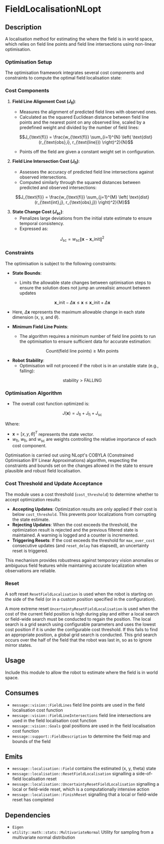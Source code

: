 # FieldLocalisationNLopt

## Description

A localisation method for estimating the where the field is in world space, which relies on field line points and field line intersections using non-linear optimisation.

### Optimisation Setup

The optimisation framework integrates several cost components and constraints to compute the optimal field localisation state:

### Cost Components

1. **Field Line Alignment Cost ($J_{\text{fl}}$)**:

   - Measures the alignment of predicted field lines with observed ones.
   - Calculated as the squared Euclidean distance between field line points and the nearest point on any observed line, scaled by a predefined weight and divided by the number of field lines:

   $$J_{\text{fl}} = \frac{w_{\text{fl}} \sum_{i=1}^{N} \left( \text{dist}(r_{\text{obs},i}, r_{\text{line}}) \right)^2}{N}$$

   - Points off the field are given a constant weight set in configuration.

1. **Field Line Intersection Cost ($J_{\text{fi}}$)**:

   - Assesses the accuracy of predicted field line intersections against observed intersections.
   - Computed similarly through the squared distances between predicted and observed intersections:

$$J_{\text{fi}} = \frac{w_{\text{fi}} \sum_{j=1}^{M} \left( \text{dist}(r_{\text{int},j}, r_{\text{obs},j}) \right)^2}{M}$$

3. **State Change Cost ($J_{\text{sc}}$)**:
   - Penalizes large deviations from the initial state estimate to ensure temporal consistency.
   - Expressed as:

$$J_{\text{sc}} = w_{\text{sc}} \|\textbf{x} - \textbf{x}\_{\text{init}}\|^2$$

### Constraints

The optimisation is subject to the following constraints:

- **State Bounds**:

  - Limits the allowable state changes between optimisation steps to ensure the solution does not jump an unrealisic amount between updates

$$\textbf{x}\_{\text{init}} - \Delta \mathbf{x} \leq \textbf{x} \leq \textbf{x}\_{\text{init}} + \Delta \textbf{x}$$

- Here, $\Delta \textbf{x}$ represents the maximum allowable change in each state dimension (x, y, and $\theta$).

- **Minimum Field Line Points**:

  - The algorithm requires a minimum number of field line points to run the optimisation to ensure sufficient data for accurate estimation:

$$\text{Count}(\text{field line points}) \geq \text{Min points}$$

- **Robot Stability**:
  - Optimisation will not proceed if the robot is in an unstable state (e.g., falling):

$$\text{stability} > \text{FALLING}$$

### Optimisation Algorithm

- The overall cost function optimized is:

$$J(\textbf{x}) = J_{\text{fl}} + J_{\text{fi}} + J_{\text{sc}}$$

Where:

- $\textbf{x} = [x, y, \theta]^T$ represents the state vector.
- $w_{\text{fl}}$, $w_{\text{fi}}$, and $w_{\text{sc}}$ are weights controlling the relative importance of each cost component.

Optimisation is carried out using NLopt's COBYLA (Constrained Optimisation BY Linear Approximations) algorithm, respecting the constraints and bounds set on the changes allowed in the state to ensure plausible and robust field localisation.

### Cost Threshold and Update Acceptance

The module uses a cost threshold (`cost_threshold`) to determine whether to accept optimization results:

- **Accepting Updates**: Optimization results are only applied if their cost is below `cost_threshold`. This prevents poor localizations from corrupting the state estimate.
- **Rejecting Updates**: When the cost exceeds the threshold, the optimization result is rejected and the previous filtered state is maintained. A warning is logged and a counter is incremented.
- **Triggering Resets**: If the cost exceeds the threshold for `max_over_cost` consecutive updates (and `reset_delay` has elapsed), an uncertainty reset is triggered.

This mechanism provides robustness against temporary vision anomalies or ambiguous field features while maintaining accurate localization when observations are reliable.

### Reset

A soft reset `ResetFieldLocalisation` is used when the robot is starting on the side of the field (or in a custom position specified in the configuration).

A more extreme reset `UncertaintyResetFieldLocalisation` is used when the cost of the current field position is high during play and either a local search or field-wide search must be conducted to regain the position. The local search is a grid search using configurable parameters and uses the lowest cost position if it is under the configurable cost threshold. If this fails to find an appropriate position, a global grid search is conducted. This grid search occurs over the half of the field that the robot was last in, so as to ignore mirror states.

## Usage

Include this module to allow the robot to estimate where the field is in world space.

## Consumes

- `message::vision::FieldLines` field line points are used in the field localisation cost function
- `message::vision::FieldLineIntersections` field line intersections are used in the field localisation cost function
- `message::vision::Goals` goal positions are used in the field localisation cost function
- `message::support::FieldDescription` to determine the field map and bounds of the field

## Emits

- `message::localisation::Field` contains the estimated (x, y, theta) state
- `message::localisation::ResetFieldLocalisation` signalling a side-of-field localisation reset
- `message::localisation::UncertaintyResetFieldLocalisation` signalling a local or field-wide reset, which is a computationally intensive action
- `message::localisation::FinishReset` signalling that a local or field-wide reset has completed

## Dependencies

- `Eigen`
- `utility::math::stats::MultivariateNormal` Utility for sampling from a multivariate normal distribution
